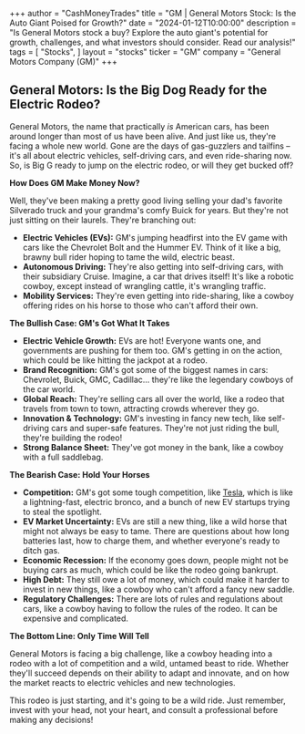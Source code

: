 +++
author = "CashMoneyTrades"
title = "GM |  General Motors Stock: Is the Auto Giant Poised for Growth?"
date = "2024-01-12T10:00:00"
description = "Is General Motors stock a buy? Explore the auto giant's potential for growth, challenges, and what investors should consider. Read our analysis!"
tags = [
"Stocks",
]
layout = "stocks"
ticker = "GM"
company = "General Motors Company (GM)"
+++
        


## General Motors: Is the Big Dog Ready for the Electric Rodeo?

General Motors, the name that practically *is* American cars, has been around longer than most of us have been alive. And just like us, they're facing a whole new world.  Gone are the days of gas-guzzlers and tailfins –  it's all about electric vehicles, self-driving cars, and even ride-sharing now.  So, is Big G ready to jump on the electric rodeo, or will they get bucked off?

**How Does GM Make Money Now?**

Well, they've been making a pretty good living selling your dad's favorite Silverado truck and your grandma's comfy Buick for years. But they're not just sitting on their laurels. They're branching out:

* **Electric Vehicles (EVs):**  GM's jumping headfirst into the EV game with cars like the Chevrolet Bolt and the Hummer EV. Think of it like a big, brawny bull rider hoping to tame the wild, electric beast.
* **Autonomous Driving:**  They're also getting into self-driving cars, with their subsidiary Cruise.  Imagine, a car that drives itself!  It's like a robotic cowboy, except instead of wrangling cattle, it's wrangling traffic.
* **Mobility Services:**  They're even getting into ride-sharing, like a cowboy offering rides on his horse to those who can't afford their own.  

**The Bullish Case:  GM's Got What It Takes**

* **Electric Vehicle Growth:**  EVs are hot! Everyone wants one, and governments are pushing for them too.  GM's getting in on the action, which could be like hitting the jackpot at a rodeo.
* **Brand Recognition:**  GM's got some of the biggest names in cars: Chevrolet, Buick, GMC, Cadillac... they're like the legendary cowboys of the car world.
* **Global Reach:**  They're selling cars all over the world, like a rodeo that travels from town to town, attracting crowds wherever they go.
* **Innovation & Technology:**  GM's investing in fancy new tech, like self-driving cars and super-safe features.  They're not just riding the bull, they're building the rodeo!
* **Strong Balance Sheet:**  They've got money in the bank, like a cowboy with a full saddlebag.

**The Bearish Case:  Hold Your Horses**

* **Competition:**  GM's got some tough competition, like [Tesla](/stocks/tsla/), which is like a lightning-fast, electric bronco, and a bunch of new EV startups trying to steal the spotlight.
* **EV Market Uncertainty:**  EVs are still a new thing, like a wild horse that might not always be easy to tame.  There are questions about how long batteries last, how to charge them, and whether everyone's ready to ditch gas.
* **Economic Recession:**  If the economy goes down, people might not be buying cars as much, which could be like the rodeo going bankrupt.
* **High Debt:**  They still owe a lot of money, which could make it harder to invest in new things, like a cowboy who can't afford a fancy new saddle.
* **Regulatory Challenges:**  There are lots of rules and regulations about cars, like a cowboy having to follow the rules of the rodeo.  It can be expensive and complicated. 

**The Bottom Line:  Only Time Will Tell**

General Motors is facing a big challenge, like a cowboy heading into a rodeo with a lot of competition and a wild, untamed beast to ride.  Whether they'll succeed depends on their ability to adapt and innovate, and on how the market reacts to electric vehicles and new technologies. 

This rodeo is just starting, and it's going to be a wild ride.  Just remember, invest with your head, not your heart, and consult a professional before making any decisions! 

        